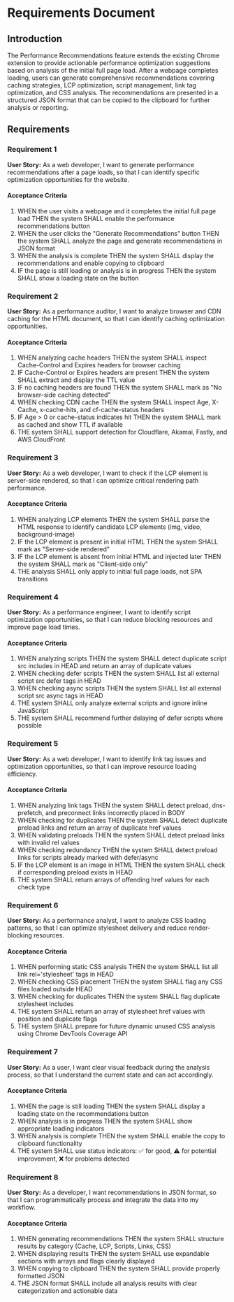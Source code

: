 # Requirements Document

## Introduction

The Performance Recommendations feature extends the existing Chrome extension to provide actionable performance optimization suggestions based on analysis of the initial full page load. After a webpage completes loading, users can generate comprehensive recommendations covering caching strategies, LCP optimization, script management, link tag optimization, and CSS analysis. The recommendations are presented in a structured JSON format that can be copied to the clipboard for further analysis or reporting.

## Requirements

### Requirement 1

**User Story:** As a web developer, I want to generate performance recommendations after a page loads, so that I can identify specific optimization opportunities for the website.

#### Acceptance Criteria

1. WHEN the user visits a webpage and it completes the initial full page load THEN the system SHALL enable the performance recommendations button
2. WHEN the user clicks the "Generate Recommendations" button THEN the system SHALL analyze the page and generate recommendations in JSON format
3. WHEN the analysis is complete THEN the system SHALL display the recommendations and enable copying to clipboard
4. IF the page is still loading or analysis is in progress THEN the system SHALL show a loading state on the button

### Requirement 2

**User Story:** As a performance auditor, I want to analyze browser and CDN caching for the HTML document, so that I can identify caching optimization opportunities.

#### Acceptance Criteria

1. WHEN analyzing cache headers THEN the system SHALL inspect Cache-Control and Expires headers for browser caching
2. IF Cache-Control or Expires headers are present THEN the system SHALL extract and display the TTL value
3. IF no caching headers are found THEN the system SHALL mark as "No browser-side caching detected"
4. WHEN checking CDN cache THEN the system SHALL inspect Age, X-Cache, x-cache-hits, and cf-cache-status headers
5. IF Age > 0 or cache-status indicates hit THEN the system SHALL mark as cached and show TTL if available
6. THE system SHALL support detection for Cloudflare, Akamai, Fastly, and AWS CloudFront

### Requirement 3

**User Story:** As a web developer, I want to check if the LCP element is server-side rendered, so that I can optimize critical rendering path performance.

#### Acceptance Criteria

1. WHEN analyzing LCP elements THEN the system SHALL parse the HTML response to identify candidate LCP elements (img, video, background-image)
2. IF the LCP element is present in initial HTML THEN the system SHALL mark as "Server-side rendered"
3. IF the LCP element is absent from initial HTML and injected later THEN the system SHALL mark as "Client-side only"
4. THE analysis SHALL only apply to initial full page loads, not SPA transitions

### Requirement 4

**User Story:** As a performance engineer, I want to identify script optimization opportunities, so that I can reduce blocking resources and improve page load times.

#### Acceptance Criteria

1. WHEN analyzing scripts THEN the system SHALL detect duplicate script src includes in HEAD and return an array of duplicate values
2. WHEN checking defer scripts THEN the system SHALL list all external script src defer tags in HEAD
3. WHEN checking async scripts THEN the system SHALL list all external script src async tags in HEAD
4. THE system SHALL only analyze external scripts and ignore inline JavaScript
5. THE system SHALL recommend further delaying of defer scripts where possible

### Requirement 5

**User Story:** As a web developer, I want to identify link tag issues and optimization opportunities, so that I can improve resource loading efficiency.

#### Acceptance Criteria

1. WHEN analyzing link tags THEN the system SHALL detect preload, dns-prefetch, and preconnect links incorrectly placed in BODY
2. WHEN checking for duplicates THEN the system SHALL detect duplicate preload links and return an array of duplicate href values
3. WHEN validating preloads THEN the system SHALL detect preload links with invalid rel values
4. WHEN checking redundancy THEN the system SHALL detect preload links for scripts already marked with defer/async
5. IF the LCP element is an image in HTML THEN the system SHALL check if corresponding preload exists in HEAD
6. THE system SHALL return arrays of offending href values for each check type

### Requirement 6

**User Story:** As a performance analyst, I want to analyze CSS loading patterns, so that I can optimize stylesheet delivery and reduce render-blocking resources.

#### Acceptance Criteria

1. WHEN performing static CSS analysis THEN the system SHALL list all link rel='stylesheet' tags in HEAD
2. WHEN checking CSS placement THEN the system SHALL flag any CSS files loaded outside HEAD
3. WHEN checking for duplicates THEN the system SHALL flag duplicate stylesheet includes
4. THE system SHALL return an array of stylesheet href values with position and duplicate flags
5. THE system SHALL prepare for future dynamic unused CSS analysis using Chrome DevTools Coverage API

### Requirement 7

**User Story:** As a user, I want clear visual feedback during the analysis process, so that I understand the current state and can act accordingly.

#### Acceptance Criteria

1. WHEN the page is still loading THEN the system SHALL display a loading state on the recommendations button
2. WHEN analysis is in progress THEN the system SHALL show appropriate loading indicators
3. WHEN analysis is complete THEN the system SHALL enable the copy to clipboard functionality
4. THE system SHALL use status indicators: ✅ for good, ⚠️ for potential improvement, ❌ for problems detected

### Requirement 8

**User Story:** As a developer, I want recommendations in JSON format, so that I can programmatically process and integrate the data into my workflow.

#### Acceptance Criteria

1. WHEN generating recommendations THEN the system SHALL structure results by category (Cache, LCP, Scripts, Links, CSS)
2. WHEN displaying results THEN the system SHALL use expandable sections with arrays and flags clearly displayed
3. WHEN copying to clipboard THEN the system SHALL provide properly formatted JSON
4. THE JSON format SHALL include all analysis results with clear categorization and actionable data
